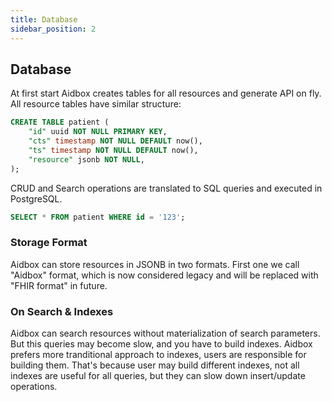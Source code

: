 ```yaml
---
title: Database
sidebar_position: 2
---
```


## Database

At first start Aidbox creates tables for all resources and generate API on fly.
All resource tables have similar structure:

```sql
CREATE TABLE patient (
    "id" uuid NOT NULL PRIMARY KEY,
    "cts" timestamp NOT NULL DEFAULT now(),
    "ts" timestamp NOT NULL DEFAULT now(),
    "resource" jsonb NOT NULL,
);
```

CRUD and Search operations are translated to SQL queries and executed in PostgreSQL.

```sql
SELECT * FROM patient WHERE id = '123';
```

### Storage Format

Aidbox can store resources in JSONB in two formats. First one we call "Aidbox" format, which is now considered legacy and will be replaced with "FHIR format" in future.

### On Search & Indexes

Aidbox can search resources without materialization of search parameters. But this queries may become slow, and you have to build indexes. Aidbox prefers more tranditional approach
to indexes, users are responsible for building them.
That's because user may build different indexes, 
not all indexes are useful for all queries, but they can slow down insert/update operations.


